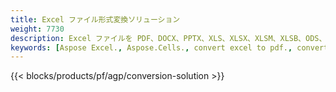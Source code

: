 ```yaml
---
title: Excel ファイル形式変換ソリューション
weight: 7730
description: Excel ファイルを PDF、DOCX、PPTX、XLS、XLSX、XLSM、XLSB、ODS、CSV、TSV、076110348 に変換します。 1、JPG、BMP、PNG、SVG、TIFF、XPS、MHTML、マークダウン。
keywords: [Aspose Excel., Aspose.Cells., convert excel to pdf., convert excel to json., convert txt to sql., convert csv to json., convert json to pdf., xml to excel and Convert files between various formats]
---
```

{{< blocks/products/pf/agp/conversion-solution >}} 
